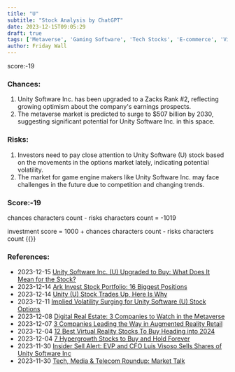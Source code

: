 ```yaml
---
title: "U"
subtitle: "Stock Analysis by ChatGPT"
date: 2023-12-15T09:05:29
draft: true
tags: ['Metaverse', 'Gaming Software', 'Tech Stocks', 'E-commerce', 'Virtual Reality']
author: Friday Wall
---
```


score:-19
### Chances:
1. Unity Software Inc. has been upgraded to a Zacks Rank #2, reflecting growing optimism about the company's earnings prospects.
2. The metaverse market is predicted to surge to $507 billion by 2030, suggesting significant potential for Unity Software Inc. in this space.
### Risks:
1. Investors need to pay close attention to Unity Software (U) stock based on the movements in the options market lately, indicating potential volatility.
2. The market for game engine makers like Unity Software Inc. may face challenges in the future due to competition and changing trends.
### Score:-19
chances characters count - risks characters count = -1019

investment score = 1000 + chances characters count - risks characters count
{{<tradingview symbol="NYSE:U">}}
### References:
- 2023-12-15 [Unity Software Inc. (U) Upgraded to Buy: What Does It Mean for the Stock?](https://finance.yahoo.com/news/unity-software-inc-u-upgraded-170005884.html)
- 2023-12-14 [Ark Invest Stock Portfolio: 16 Biggest Positions](https://finance.yahoo.com/news/ark-invest-stock-portfolio-16-090218473.html)
- 2023-12-14 [Unity (U) Stock Trades Up, Here Is Why](https://finance.yahoo.com/news/unity-u-stock-trades-why-203717708.html)
- 2023-12-11 [Implied Volatility Surging for Unity Software (U) Stock Options](https://finance.yahoo.com/news/implied-volatility-surging-unity-software-133200118.html)
- 2023-12-08 [Digital Real Estate: 3 Companies to Watch in the Metaverse](https://finance.yahoo.com/news/digital-real-estate-3-companies-193713571.html)
- 2023-12-07 [3 Companies Leading the Way in Augmented Reality Retail](https://finance.yahoo.com/news/3-companies-leading-way-augmented-141016992.html)
- 2023-12-04 [12 Best Virtual Reality Stocks To Buy Heading into 2024](https://finance.yahoo.com/news/12-best-virtual-reality-stocks-154615439.html)
- 2023-12-04 [7 Hypergrowth Stocks to Buy and Hold Forever](https://finance.yahoo.com/news/7-hypergrowth-stocks-buy-hold-141436095.html)
- 2023-11-30 [Insider Sell Alert: EVP and CFO Luis Visoso Sells Shares of Unity Software Inc](https://finance.yahoo.com/news/insider-sell-alert-evp-cfo-100446339.html)
- 2023-11-30 [Tech, Media & Telecom Roundup: Market Talk](https://finance.yahoo.com/m/0a178978-6aef-3687-9d8b-b679ade35586/tech%2C-media-%26-telecom.html)


                